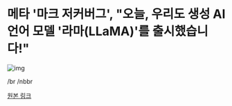 # 메타 '마크 저커버그', "오늘, 우리도 생성 AI 언어 모델 '라마(LLaMA)'를 출시했습니다!"


![img](https://cdn.aitimes.kr/news/photo/202302/27447_41326_4731.jpg)

/br
/nbbr





[원본 링크](https://www.aitimes.kr/news/articleView.html?idxno=27447)
